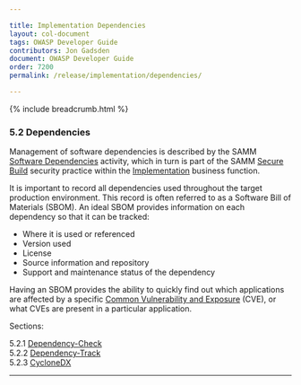 ```yaml
---

title: Implementation Dependencies
layout: col-document
tags: OWASP Developer Guide
contributors: Jon Gadsden
document: OWASP Developer Guide
order: 7200
permalink: /release/implementation/dependencies/

---
```


{% include breadcrumb.html %}

### 5.2 Dependencies

Management of software dependencies is described by the SAMM [Software Dependencies][sammisbsd] activity,
which in turn is part of the SAMM [Secure Build][sammisb] security practice
within the [Implementation][sammi] business function.

It is important to record all dependencies used throughout the target production environment.
This record is often referred to as a Software Bill of Materials (SBOM).
An ideal SBOM provides information on each dependency so that it can be tracked:

* Where it is used or referenced
* Version used
* License
* Source information and repository
* Support and maintenance status of the dependency

Having an SBOM provides the ability to quickly find out which applications are affected by a specific
[Common Vulnerability and Exposure][cve] (CVE), or what CVEs are present in a particular application.

Sections:

5.2.1 [Dependency-Check](01-dependency-check.md)  
5.2.2 [Dependency-Track](02-dependency-track.md)  
5.2.3 [CycloneDX](03-cyclonedx.md)  

----

[cve]: https://cve.mitre.org/
[sammi]: https://owaspsamm.org/model/implementation/
[sammisb]: https://owaspsamm.org/model/implementation/secure-build/
[sammisbsd]: https://owaspsamm.org/model/implementation/secure-build/stream-b/
